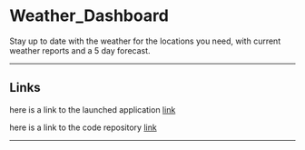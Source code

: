 # Weather_Dashboard

Stay up to date with the weather for the locations you need, with current weather reports and a 5 day forecast.

-----

## Links

here is a link to the launched application [link](https://github.com/valadezMykel/Weather_Dashboard)

here is a link to the code repository [link](https://valadezmykel.github.io/Weather_Dashboard/)

-----